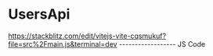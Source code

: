 # UsersApi


https://stackblitz.com/edit/vitejs-vite-cqsmukuf?file=src%2Fmain.js&terminal=dev ------------------ JS Code 
